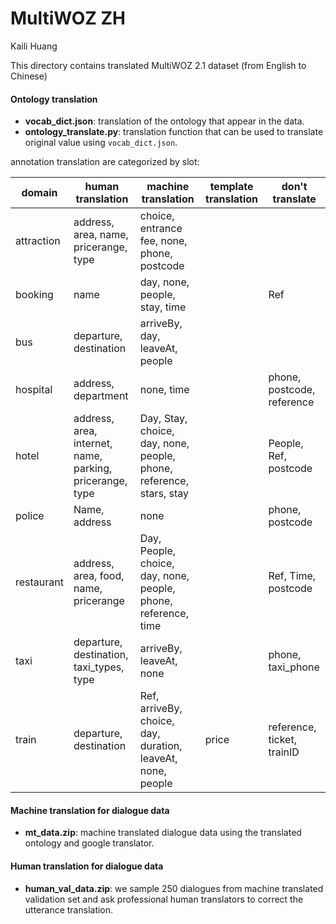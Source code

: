 # MultiWOZ ZH

Kaili Huang

This directory contains translated MultiWOZ 2.1 dataset (from English to Chinese)

#### Ontology translation

- **vocab_dict.json**: translation of the ontology that appear in the data.
- **ontology_translate.py**: translation function that can be used to translate original value using `vocab_dict.json`.

annotation translation are categorized by slot:

| domain     | human translation                                        | machine translation                                          | template translation | don't translate            |
| ---------- | -------------------------------------------------------- | ------------------------------------------------------------ | -------------------- | -------------------------- |
| attraction | address, area, name, pricerange, type                    | choice, entrance fee, none, phone, postcode                  |                      |                            |
| booking    | name                                                     | day, none, people, stay, time                                |                      | Ref                        |
| bus        | departure, destination                                   | arriveBy, day, leaveAt, people                               |                      |                            |
| hospital   | address, department                                      | none, time                                                   |                      | phone, postcode, reference |
| hotel      | address, area, internet, name, parking, pricerange, type | Day, Stay, choice, day, none, people, phone, reference, stars,  stay |                      | People, Ref, postcode      |
| police     | Name, address                                            | none                                                         |                      | phone, postcode            |
| restaurant | address, area, food, name, pricerange                    | Day, People, choice, day, none, people, phone, reference, time |                      | Ref, Time, postcode        |
| taxi       | departure, destination, taxi_types, type                 | arriveBy, leaveAt, none                                      |                      | phone, taxi_phone          |
| train      | departure, destination                                   | Ref, arriveBy, choice, day, duration, leaveAt, none, people  | price                | reference, ticket, trainID |





#### Machine translation for dialogue data

- **mt_data.zip**: machine translated dialogue data using the translated ontology and google translator.



#### Human translation for dialogue data

- **human_val_data.zip**: we sample 250 dialogues from machine translated validation set and ask professional human translators to correct the utterance translation.





